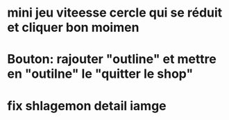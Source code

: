 # mini jeu viteesse cercle qui se réduit et cliquer bon moimen

# Bouton: rajouter "outline" et mettre en "outilne" le "quitter le shop"

# fix shlagemon detail iamge

